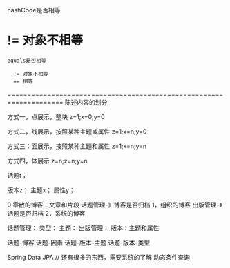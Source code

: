 
hashCode是否相等

  != 对象不相等
  ==

    equals是否相等

      != 对象不相等
      == 相等


====================================================================
陈述内容的划分

  方式一，点展示，整块                z=1;x=0;y=0

  方式二，线展示，按照某种主题或属性   z=1;x=n;y=0

  方式三：面展示，按照某种主题和属性   z=1;x=n;y=n

  方式四，体展示                     z=n;z=n;y=n

  话题t；

  版本z；
  主题x；
  属性y；

0 零散的博客：文章和片段
话题管理-》博客是否归档
1，组织的博客
出版管理-》话题是否归档
2，系统的博客

话题管理：
类型：
主题：
出版管理：
版本：主题和属性

话题-博客
话题-因素
话题-版本-主题
话题-版本-类型


Spring Data JPA
// 还有很多的东西，需要系统的了解
动态条件查询
